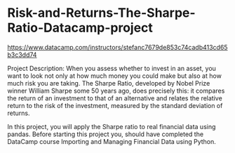 # Risk-and-Returns-The-Sharpe-Ratio-Datacamp-project

https://www.datacamp.com/instructors/stefanc7679de853c74cadb413cd65b3c3dd74

Project Description:
When you assess whether to invest in an asset, you want to look not only at how much money you could make but also at how much risk you are taking. The Sharpe Ratio, developed by Nobel Prize winner William Sharpe some 50 years ago, does precisely this: it compares the return of an investment to that of an alternative and relates the relative return to the risk of the investment, measured by the standard deviation of returns.

In this project, you will apply the Sharpe ratio to real financial data using pandas. Before starting this project you, should have completed the DataCamp course Importing and Managing Financial Data using Python.
